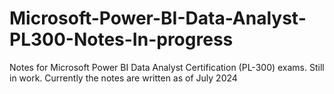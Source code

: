 # Microsoft-Power-BI-Data-Analyst-PL300-Notes-In-progress

Notes for Microsoft Power BI Data Analyst Certification (PL-300) exams. Still in work. 
Currently the notes are written as of July 2024
